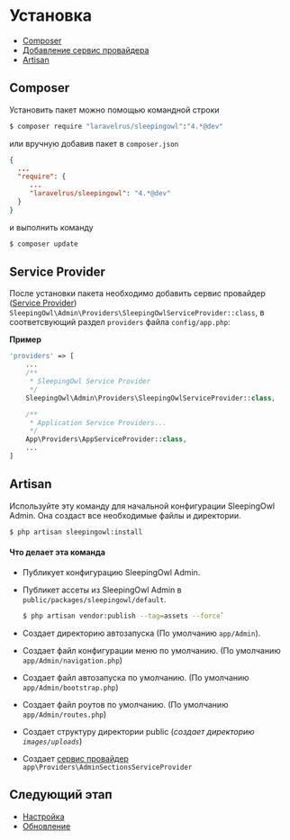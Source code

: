 # Установка

 - [Composer](#composer)
 - [Добавление сервис провайдера](#service-provider)
 - [Artisan](#artisan)

<a name="composer"></a>
## Composer
Установить пакет можно помощью командной строки

```bash
$ composer require "laravelrus/sleepingowl":"4.*@dev"
```

или вручную добавив пакет в `composer.json`

```json
{
  ...
  "require": {
     ...
     "laravelrus/sleepingowl": "4.*@dev"
  }
}
```
и выполнить команду

```bash
$ composer update
```

<a name="service-provider"></a>
## Service Provider

После установки пакета необходимо добавить сервис провайдер
([Service Provider](https://laravel.com/docs/5.3/providers)) `SleepingOwl\Admin\Providers\SleepingOwlServiceProvider::class`,
в соответсвующий раздел `providers` файла `config/app.php`:

**Пример**
```php
'providers' => [
    ...
    /**
     * SleepingOwl Service Provider
     */
    SleepingOwl\Admin\Providers\SleepingOwlServiceProvider::class,

    /**
     * Application Service Providers...
     */
    App\Providers\AppServiceProvider::class,
    ...
]
```

<a name="artisan"></a>
## Artisan

Используйте эту команду для начальной конфигурации SleepingOwl Admin. Она создаст все необходимые файлы и директории.

```bash
$ php artisan sleepingowl:install
```

#### Что делает эта команда

 - Публикует конфигурацию SleepingOwl Admin.
 - Публикет ассеты из SleepingOwl Admin в `public/packages/sleepingowl/default`.
   ```bash
   $ php artisan vendor:publish --tag=assets --force`
   ```

 - Создает директорию автозапуска (По умолчанию `app/Admin`).
 - Создает файл конфигурации меню по умолчанию. (По умолчанию `app/Admin/navigation.php`)
 - Создает файл автозапуска по умолчанию. (По умолчанию `app/Admin/bootstrap.php`)
 - Создает файл роутов по умолчанию. (По умолчанию `app/Admin/routes.php`)
 - Создает структуру директории public (*создает директорию `images/uploads`*)
 - Создает [сервис провайдер](model_configuration_section.md) `app\Providers\AdminSectionsServiceProvider`

<a name="what-next"></a>
## Следующий этап

 - [Настройка](configuration)
 - [Обновление](update)
